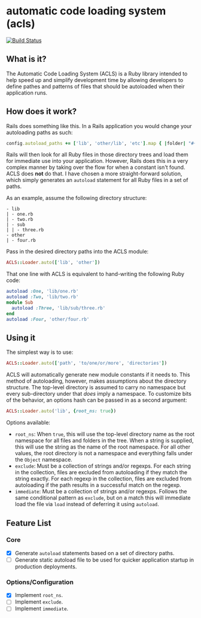 # automatic code loading system (acls)

[![Build Status](https://semaphoreci.com/api/v1/projects/80ef69fb-3dd1-499f-9e1c-acfa08d0a7d4/638892/badge.svg)](https://semaphoreci.com/kolorahl/acls)

## What is it?

The Automatic Code Loading System (ACLS) is a Ruby library intended to help
speed up and simplify development time by allowing developers to define pathes
and patterns of files that should be autoloaded when their application runs.

## How does it work?

Rails does something like this. In a Rails application you would change your
autoloading paths as such:

```ruby
config.autoload_paths += ['lib', 'other/lib', 'etc'].map { |folder| "#{config.root}/#{folder}" }
```

Rails will then look for all Ruby files in those directory trees and load them
for immediate use into your application. However, Rails does this in a very
complex manner by taking over the flow for when a constant isn't found. ACLS
does **not** do that. I have chosen a more straight-forward solution, which
simply generates an `autoload` statement for all Ruby files in a set of paths.

As an example, assume the following directory structure:

```
- lib
| - one.rb
| - two.rb
| - sub
| | - three.rb
- other
| - four.rb
```

Pass in the desired directory paths into the ACLS module:

```ruby
ACLS::Loader.auto(['lib', 'other'])
```

That one line with ACLS is equivalent to hand-writing the following Ruby code:

```ruby
autoload :One, 'lib/one.rb'
autoload :Two, 'lib/two.rb'
module Sub
  autoload :Three, 'lib/sub/three.rb'
end
autoload :Four, 'other/four.rb'
```

## Using it

The simplest way is to use:

```ruby
ACLS::Loader.auto(['path', 'to/one/or/more', 'directories'])
```

ACLS will automatically generate new module constants if it needs to. This
method of autoloading, however, makes assumptions about the directory
structure. The top-level directory is assumed to carry no namespace but every
sub-directory under that *does* imply a namespace. To customize bits of the
behavior, an options hash can be passed in as a second argument:

```ruby
ACLS::Loader.auto('lib', {root_ns: true})
```

Options available:

- `root_ns`: When `true`, this will use the top-level directory name as the root
  namespace for all files and folders in the tree. When a string is supplied,
  this will use the string as the name of the root namespace. For all other
  values, the root directory is not a namespace and everything falls under the
  `Object` namespace.
- `exclude`: Must be a collection of strings and/or regexps. For each string in
  the collection, files are excluded from autoloading if they match the string
  exactly. For each regexp in the collection, files are excluded from
  autoloading if the path results in a successful match on the regexp.
- `immediate`: Must be a collection of strings and/or regexps. Follows the same
  conditional pattern as `exclude`, but on a match this will immediate load the
  file via `load` instead of deferring it using `autoload`.

## Feature List

### Core

- [X] Generate `autoload` statements based on a set of directory paths.
- [ ] Generate static autoload file to be used for quicker application startup
  in production deployments.

### Options/Configuration

- [X] Implement `root_ns`.
- [ ] Implement `exclude`.
- [ ] Implement `immediate`.
